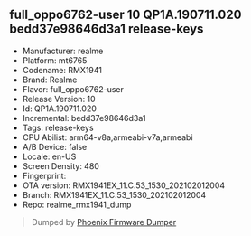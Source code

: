 ## full_oppo6762-user 10 QP1A.190711.020 bedd37e98646d3a1 release-keys
- Manufacturer: realme
- Platform: mt6765
- Codename: RMX1941
- Brand: Realme
- Flavor: full_oppo6762-user
- Release Version: 10
- Id: QP1A.190711.020
- Incremental: bedd37e98646d3a1
- Tags: release-keys
- CPU Abilist: arm64-v8a,armeabi-v7a,armeabi
- A/B Device: false
- Locale: en-US
- Screen Density: 480
- Fingerprint: 
- OTA version: RMX1941EX_11.C.53_1530_202102012004
- Branch: RMX1941EX_11.C.53_1530_202102012004
- Repo: realme_rmx1941_dump


>Dumped by [Phoenix Firmware Dumper](https://github.com/DroidDumps/phoenix_firmware_dumper)
